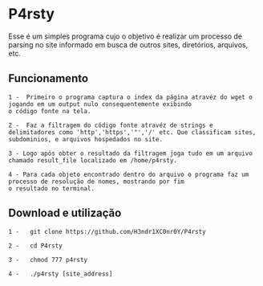 # P4rsty

   Esse é um simples programa cujo o objetivo é realizar um processo de parsing no site informado em busca de outros sites, diretórios, arquivos, etc.

## Funcionamento
    
    1 -  Primeiro o programa captura o index da página atravéz do wget o jogando em um output nulo consequentemente exibindo
    o código fonte na tela.

    2 -  Faz a filtragem do código fonte atravéz de strings e delimitadores como 'http','https','"','/' etc. Que classificam sites, 
    subdominios, e arquivos hospedados no site.

    3 - Logo após obter o resultado da filtragem joga tudo em um arquivo chamado result_file localizado em /home/p4rsty.

    4 - Para cada objeto encontrado dentro do arquivo o programa faz um processo de resolução de nomes, mostrando por fim
    o resultado no terminal.

## Download e utilização

    1 -   git clone https://github.com/H3ndr1XC0nr0Y/P4rsty

    2 -   cd P4rsty

    3 -   chmod 777 p4rsty

    4 -   ./p4rsty [site_address]
